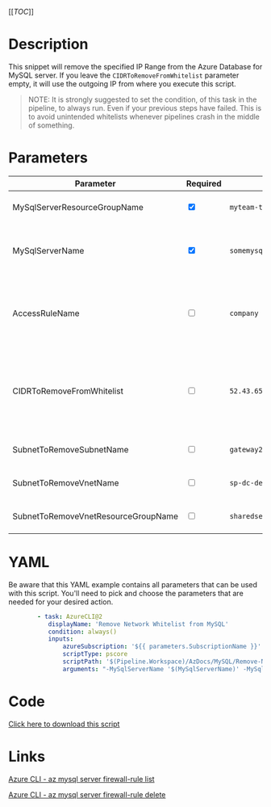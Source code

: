 [[_TOC_]]

# Description

This snippet will remove the specified IP Range from the Azure Database for MySQL server. If you leave the `CIDRToRemoveFromWhitelist` parameter empty, it will use the outgoing IP from where you execute this script.

> NOTE: It is strongly suggested to set the condition, of this task in the pipeline, to always run. Even if your previous steps have failed. This is to avoid unintended whitelists whenever pipelines crash in the middle of something.

# Parameters

| Parameter                           | Required                        | Example Value                               | Description                                                                                                                                                                                                                                                           |
| ----------------------------------- | ------------------------------- | ------------------------------------------- | --------------------------------------------------------------------------------------------------------------------------------------------------------------------------------------------------------------------------------------------------------------------- |
| MySqlServerResourceGroupName        | <input type="checkbox" checked> | `myteam-testapi-$(Release.EnvironmentName)` | The name of the resource group the MySQL Server is in                                                                                                                                                                                                                 |
| MySqlServerName                     | <input type="checkbox" checked> | `somemysqlserver$(Release.EnvironmentName)` | The name for the MySQL Server resource. It's recommended to use just alphanumerical characters without hyphens etc.                                                                                                                                                   |
| AccessRuleName                      | <input type="checkbox">         | `company hq`                                | You can delete an accessrule based on it's rulename. If you leave this empty, it will take the `CIDRToRemoveFromWhitelist` to delete the IP address/range.                                                                                                            |
| CIDRToRemoveFromWhitelist           | <input type="checkbox">         | `52.43.65.123/32`                           | IP range in [CIDR](https://en.wikipedia.org/wiki/Classless_Inter-Domain_Routing) notation that should be removed from the whitelist. If you leave this value empty, it will use the machine's outbound `/32` ip (the machine where you are running this script from). |
| SubnetToRemoveSubnetName            | <input type="checkbox">         | `gateway2-subnet`                           | The name of the subnet you want to remove from the whitelist.                                                                                                                                                                                                         |
| SubnetToRemoveVnetName              | <input type="checkbox">         | `sp-dc-dev-001-vnet`                        | The vnetname of the subnet you want to remove from the whitelist.                                                                                                                                                                                                     |
| SubnetToRemoveVnetResourceGroupName | <input type="checkbox">         | `sharedservices-rg`                         | The VnetResourceGroupName your Vnet resides in.                                                                                                                                                                                                                       |

# YAML

Be aware that this YAML example contains all parameters that can be used with this script. You'll need to pick and choose the parameters that are needed for your desired action.

```yaml
        - task: AzureCLI@2
           displayName: 'Remove Network Whitelist from MySQL'
           condition: always()
           inputs:
               azureSubscription: '${{ parameters.SubscriptionName }}'
               scriptType: pscore
               scriptPath: '$(Pipeline.Workspace)/AzDocs/MySQL/Remove-Network-Whitelist-from-MySQL.ps1'
               arguments: "-MySqlServerName '$(MySqlServerName)' -MySqlServerResourceGroupName '$(MySqlServerResourceGroupName)' -AccessRuleName '$(AccessRuleName)' -CIDRToRemoveFromWhitelist '$(CIDRToRemoveFromWhitelist)' -SubnetToRemoveSubnetName '$(SubnetToRemoveSubnetName)' -SubnetToRemoveVnetName '$(SubnetToRemoveVnetName)' -SubnetToRemoveVnetResourceGroupName '$(SubnetToRemoveVnetResourceGroupName)'"
```

# Code

[Click here to download this script](../../../../src/MySQL/Remove-IP-Whitelist-from-MySQL.ps1)

# Links

[Azure CLI - az mysql server firewall-rule list](https://docs.microsoft.com/nl-nl/cli/azure/mysql/server/firewall-rule?view=azure-cli-latest#az_mysql_server_firewall_rule_list)

[Azure CLI - az mysql server firewall-rule delete](https://docs.microsoft.com/nl-nl/cli/azure/mysql/server/firewall-rule?view=azure-cli-latest#az_mysql_server_firewall_rule_delete)
